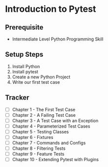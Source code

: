 # Introduction to Pytest

## Prerequisite

- Intermediate Level Python Programming Skill

## Setup Steps

1. Install Python
2. Install pytest
3. Create a new Python Project
4. Write our first test case

## Tracker

- [ ] Chapter 1 - The First Test Case
- [ ] Chapter 2 - A Failing Test Case
- [ ] Chapter 3 - A Test Case with an Exception
- [ ] Chapter 4 - Parameterized Test Cases
- [ ] Chapter 5 - Testing Classes
- [ ] Chapter 6 - Fixtures
- [ ] Chapter 7 - Commands and Configs
- [ ] Chapter 8 - Filtering Tests
- [ ] Chapter 9 - Feature Tests
- [ ] Chapter 10 - Extending Pytest with Plugins
